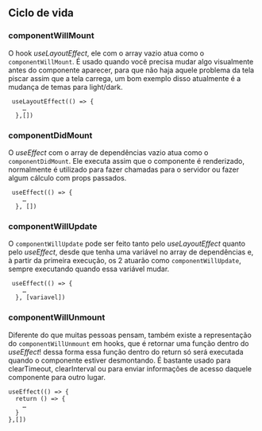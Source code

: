 ## Ciclo de vida 

### componentWillMount

O hook _useLayoutEffect_, ele com o array vazio atua como o `componentWillMount`. É usado quando você precisa mudar algo visualmente antes do componente aparecer, para que não haja aquele problema da tela piscar assim que a tela carrega, um bom exemplo disso atualmente é a mudança de temas para light/dark.

```
 useLayoutEffect(() => {
    …
  },[])
```

### componentDidMount
O _useEffect_ com o array de dependências vazio atua como o `componentDidMount`. Ele executa assim que o componente é renderizado, normalmente é utilizado para fazer chamadas para o servidor ou fazer algum cálculo com props passados.
```
 useEffect(() => {
    …
  }, [])
```

### componentWillUpdate
O `componentWillUpdate` pode ser feito tanto pelo _useLayoutEffect_ quanto pelo _useEffect_, desde que tenha uma variável no array de dependências e, à partir da primeira execução, os 2 atuarão como `componentWillUpdate`, sempre executando quando essa variável mudar.

```
 useEffect(() => {
    …
  }, [variavel])
```

### componentWillUnmount
Diferente do que muitas pessoas pensam, também existe a representação do `componentWillUnmount` em hooks, que é retornar uma função dentro do _useEffect_! dessa forma essa função dentro do return só será executada quando o componente estiver desmontando. É bastante usado para clearTimeout, clearInterval ou para enviar informações de acesso daquele componente para outro lugar.

```
useEffect(() => {
  return () => {
    …
  }
},[])

```
